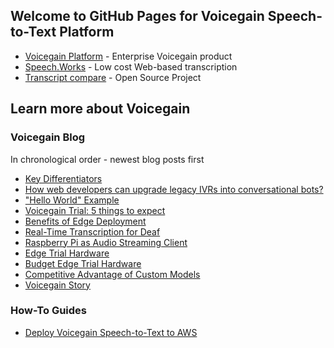 ## Welcome to GitHub Pages for Voicegain Speech-to-Text Platform

* [Voicegain Platform](https://voicegain.github.io/platform/) - Enterprise Voicegain product
* [Speech.Works](https://voicegain.github.io/speech-works/) - Low cost Web-based transcription
* [Transcript compare](https://voicegain.github.io/transcription-compare) - Open Source Project

## Learn more about Voicegain

### Voicegain Blog

In chronological order - newest blog posts first

* [Key Differentiators](https://www.voicegain.ai/post/key-differentiators)
* [How web developers can upgrade legacy IVRs into conversational bots?](https://www.voicegain.ai/post/how-web-developers-can-refactor-legacy-ivrs-into-conversational-bots)
* ["Hello World" Example](https://www.voicegain.ai/post/hello-world-example)
* [Voicegain Trial: 5 things to expect](https://www.voicegain.ai/post/voicegain-trial-5-things-to-expect)
* [Benefits of Edge Deployment](https://www.voicegain.ai/post/benefits-of-edge-deployment)
* [Real-Time Transcription for Deaf](https://www.voicegain.ai/post/real-time-transcription-for-deaf)
* [Raspberry Pi as Audio Streaming Client](https://www.voicegain.ai/post/raspberry-pi-as-audio-streaming-client)
* [Edge Trial Hardware](https://www.voicegain.ai/post/edge-trial-hardware)
* [Budget Edge Trial Hardware](https://www.voicegain.ai/post/budget-edge-trial-hardware)
* [Competitive Advantage of Custom Models](https://www.voicegain.ai/post/competitive-advantage-of-custom-models)
* [Voicegain Story](https://www.voicegain.ai/post/voicegain-story)

### How-To Guides

* [Deploy Voicegain Speech-to-Text to AWS](https://voicegain.github.io/platform/how-to/deploy-voicegain-into-aws.html)
